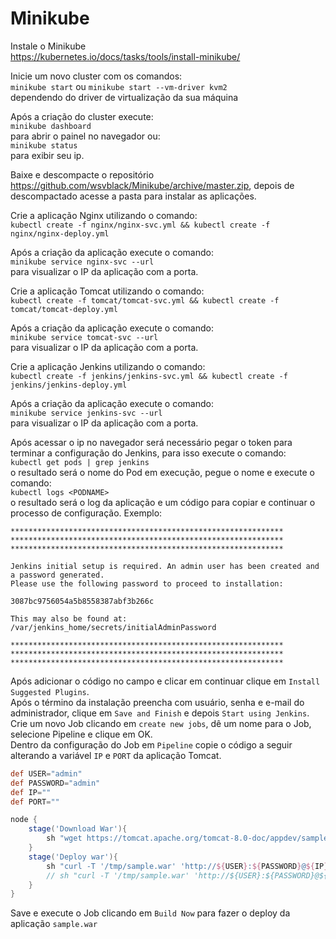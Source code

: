 # Minikube

Instale o Minikube<br />
https://kubernetes.io/docs/tasks/tools/install-minikube/<br />

Inicie um novo cluster com os comandos:<br />
`minikube start` ou `minikube start --vm-driver kvm2`<br />
dependendo do driver de virtualização da sua máquina<br />

Após a criação do cluster execute:<br />
`minikube dashboard`<br />
para abrir o painel no navegador ou:<br />
`minikube status`<br />
para exibir seu ip.<br />

Baixe e descompacte o repositório https://github.com/wsvblack/Minikube/archive/master.zip, depois de descompactado acesse a pasta para instalar as aplicações.<br />

Crie a aplicação Nginx utilizando o comando:<br />
`kubectl create -f nginx/nginx-svc.yml && kubectl create -f nginx/nginx-deploy.yml`<br />

Após a criação da aplicação execute o comando:<br />
`minikube service nginx-svc --url`<br />
para visualizar o IP da aplicação com a porta.<br />

Crie a aplicação Tomcat utilizando o comando:<br />
`kubectl create -f tomcat/tomcat-svc.yml && kubectl create -f tomcat/tomcat-deploy.yml`<br />

Após a criação da aplicação execute o comando:<br />
`minikube service tomcat-svc --url`<br />
para visualizar o IP da aplicação com a porta.<br />

Crie a aplicação Jenkins utilizando o comando:<br />
`kubectl create -f jenkins/jenkins-svc.yml && kubectl create -f jenkins/jenkins-deploy.yml`<br />

Após a criação da aplicação execute o comando:<br />
`minikube service jenkins-svc --url`<br />
para visualizar o IP da aplicação com a porta.<br />

Após acessar o ip no navegador será necessário pegar o token para terminar a configuração do Jenkins, para isso execute o comando:<br />
`kubectl get pods | grep jenkins`<br />
o resultado será o nome do Pod em execução, pegue o nome e execute o comando:<br />
`kubectl logs <PODNAME>`<br />
o resultado será o log da aplicação e um código para copiar e continuar o processo de configuração. Exemplo:<br />

```
*************************************************************
*************************************************************
*************************************************************

Jenkins initial setup is required. An admin user has been created and a password generated.
Please use the following password to proceed to installation:

3087bc9756054a5b8558387abf3b266c

This may also be found at: /var/jenkins_home/secrets/initialAdminPassword

*************************************************************
*************************************************************
*************************************************************
```

Após adicionar o código no campo e clicar em continuar clique em `Install Suggested Plugins`.<br />
Após o término da instalação preencha com usuário, senha e e-mail do administrador, clique em `Save and Finish` e depois `Start using Jenkins`.<br />
Crie um novo Job clicando em `create new jobs`, dê um nome para o Job, selecione Pipeline e clique em OK.<br />
Dentro da configuração do Job em `Pipeline` copie o código a seguir alterando a variável `IP` e `PORT` da aplicação Tomcat.<br />
```groovy
def USER="admin"
def PASSWORD="admin"
def IP=""
def PORT=""

node {
    stage('Download War'){
        sh "wget https://tomcat.apache.org/tomcat-8.0-doc/appdev/sample/sample.war -O /tmp/sample.war"
    }
    stage('Deploy war'){
        sh "curl -T '/tmp/sample.war' 'http://${USER}:${PASSWORD}@${IP}:${PORT}/manager/text/deploy?path=/&update=true'"
        // sh "curl -T '/tmp/sample.war' 'http://${USER}:${PASSWORD}@${IP}:${PORT}/manager/text/deploy?path=/sample&update=true'"
    }
}
```

Save e execute o Job clicando em `Build Now` para fazer o deploy da aplicação `sample.war`